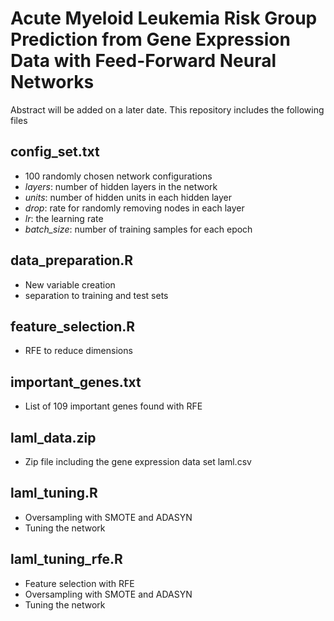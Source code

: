 # Acute Myeloid Leukemia Risk Group Prediction from Gene Expression Data with Feed-Forward Neural Networks

Abstract will be added on a later date. This repository includes the following files

## config_set.txt
* 100 randomly chosen network configurations
* *layers*: number of hidden layers in the network
* *units*: number of hidden units in each hidden layer
* *drop*: rate for randomly removing nodes in each layer
* *lr*: the learning rate
* *batch_size*: number of training samples for each epoch


## data_preparation.R
* New variable creation
* separation to training and test sets

## feature_selection.R
* RFE to reduce dimensions

## important_genes.txt
* List of 109 important genes found with RFE

## laml_data.zip
* Zip file including the gene expression data set laml.csv

## laml_tuning.R
* Oversampling with SMOTE and ADASYN
* Tuning the network

## laml_tuning_rfe.R
* Feature selection with RFE
* Oversampling with SMOTE and ADASYN
* Tuning the network
